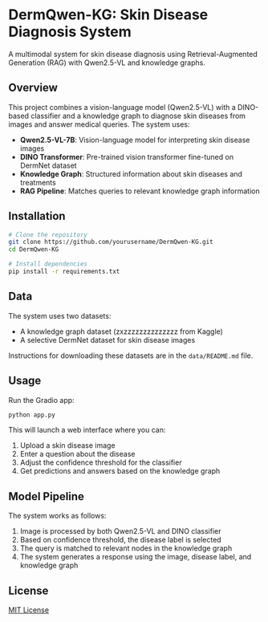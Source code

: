 # DermQwen-KG: Skin Disease Diagnosis System

A multimodal system for skin disease diagnosis using Retrieval-Augmented Generation (RAG) with Qwen2.5-VL and knowledge graphs.

## Overview

This project combines a vision-language model (Qwen2.5-VL) with a DINO-based classifier and a knowledge graph to diagnose skin diseases from images and answer medical queries. The system uses:

- **Qwen2.5-VL-7B**: Vision-language model for interpreting skin disease images
- **DINO Transformer**: Pre-trained vision transformer fine-tuned on DermNet dataset
- **Knowledge Graph**: Structured information about skin diseases and treatments
- **RAG Pipeline**: Matches queries to relevant knowledge graph information

## Installation

```bash
# Clone the repository
git clone https://github.com/yourusername/DermQwen-KG.git
cd DermQwen-KG

# Install dependencies
pip install -r requirements.txt
```

## Data

The system uses two datasets:
- A knowledge graph dataset (zxzzzzzzzzzzzzzz from Kaggle)
- A selective DermNet dataset for skin disease images

Instructions for downloading these datasets are in the `data/README.md` file.

## Usage

Run the Gradio app:

```bash
python app.py
```

This will launch a web interface where you can:
1. Upload a skin disease image
2. Enter a question about the disease
3. Adjust the confidence threshold for the classifier
4. Get predictions and answers based on the knowledge graph

## Model Pipeline

The system works as follows:
1. Image is processed by both Qwen2.5-VL and DINO classifier
2. Based on confidence threshold, the disease label is selected
3. The query is matched to relevant nodes in the knowledge graph
4. The system generates a response using the image, disease label, and knowledge graph

## License

[MIT License](LICENSE)
